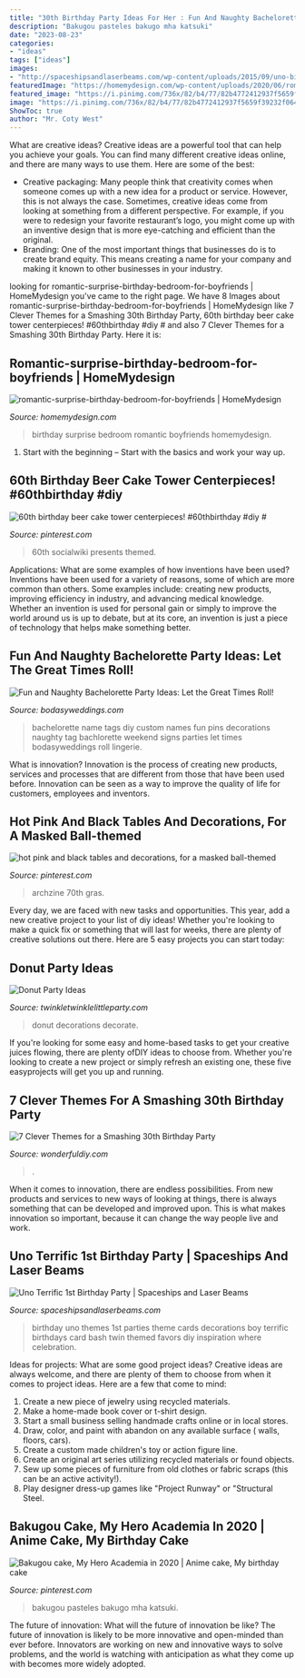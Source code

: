 ```yaml
---
title: "30th Birthday Party Ideas For Her : Fun And Naughty Bachelorette Party Ideas: Let The Great Times Roll!"
description: "Bakugou pasteles bakugo mha katsuki"
date: "2023-08-23"
categories:
- "ideas"
tags: ["ideas"]
images:
- "http://spaceshipsandlaserbeams.com/wp-content/uploads/2015/09/uno-birthday-party-ideas.jpg"
featuredImage: "https://homemydesign.com/wp-content/uploads/2020/06/romantic-surprise-birthday-bedroom-for-boyfriends.jpg"
featured_image: "https://i.pinimg.com/736x/82/b4/77/82b4772412937f5659f39232f0646ed9.jpg"
image: "https://i.pinimg.com/736x/82/b4/77/82b4772412937f5659f39232f0646ed9.jpg"
ShowToc: true
author: "Mr. Coty West"
---
```



What are creative ideas?
Creative ideas are a powerful tool that can help you achieve your goals. You can find many different creative ideas online, and there are many ways to use them. Here are some of the best:  
- Creative packaging: Many people think that creativity comes when someone comes up with a new idea for a product or service. However, this is not always the case. Sometimes, creative ideas come from looking at something from a different perspective. For example, if you were to redesign your favorite restaurant’s logo, you might come up with an inventive design that is more eye-catching and efficient than the original. 
- Branding: One of the most important things that businesses do is to create brand equity. This means creating a name for your company and making it known to other businesses in your industry.

	

		
looking for romantic-surprise-birthday-bedroom-for-boyfriends | HomeMydesign you've came to the right page. We have 8 Images about romantic-surprise-birthday-bedroom-for-boyfriends | HomeMydesign like 7 Clever Themes for a Smashing 30th Birthday Party, 60th birthday beer cake tower centerpieces! #60thbirthday #diy # and also 7 Clever Themes for a Smashing 30th Birthday Party. Here it is:
		
    
## Romantic-surprise-birthday-bedroom-for-boyfriends | HomeMydesign

<img loading=lazy src="https://homemydesign.com/wp-content/uploads/2020/06/romantic-surprise-birthday-bedroom-for-boyfriends.jpg" onerror="this.onerror=null;this.src='https://tse2.mm.bing.net/th?id=OIP.8u0wEjNaeAJrxn3V1mwLUQHaJ4&amp;pid=15.1';" alt="romantic-surprise-birthday-bedroom-for-boyfriends | HomeMydesign">

_Source: homemydesign.com_

>birthday surprise bedroom romantic boyfriends homemydesign. 

	

1. Start with the beginning – Start with the basics and work your way up.

    
## 60th Birthday Beer Cake Tower Centerpieces! #60thbirthday #diy #

<img loading=lazy src="https://i.pinimg.com/736x/87/94/aa/8794aa47b3a7790297baeafd8520daae.jpg" onerror="this.onerror=null;this.src='https://tse2.mm.bing.net/th?id=OIP.Z3rMbtSpVer-9junRgCDbAHaNK&amp;pid=15.1';" alt="60th birthday beer cake tower centerpieces! #60thbirthday #diy #">

_Source: pinterest.com_

>60th socialwiki presents themed. 

	

Applications: What are some examples of how inventions have been used?
Inventions have been used for a variety of reasons, some of which are more common than others. Some examples include: creating new products, improving efficiency in industry, and advancing medical knowledge. Whether an invention is used for personal gain or simply to improve the world around us is up to debate, but at its core, an invention is just a piece of technology that helps make something better.

    
## Fun And Naughty Bachelorette Party Ideas: Let The Great Times Roll!

<img loading=lazy src="https://bodasyweddings.com/wp-content/uploads/2016/11/bachelorette-party-name-tags.jpg" onerror="this.onerror=null;this.src='https://tse3.mm.bing.net/th?id=OIP.fbTxFkGFUJt6sJ4rAJBv6QHaJ4&amp;pid=15.1';" alt="Fun and Naughty Bachelorette Party Ideas: Let the Great Times Roll!">

_Source: bodasyweddings.com_

>bachelorette name tags diy custom names fun pins decorations naughty tag bachlorette weekend signs parties let times bodasyweddings roll lingerie. 

	

What is innovation?
Innovation is the process of creating new products, services and processes that are different from those that have been used before. Innovation can be seen as a way to improve the quality of life for customers, employees and inventors.

    
## Hot Pink And Black Tables And Decorations, For A Masked Ball-themed

<img loading=lazy src="https://i.pinimg.com/736x/f1/24/1c/f1241cec00d9f1bc3710f958d7fc5e2f.jpg" onerror="this.onerror=null;this.src='https://tse2.mm.bing.net/th?id=OIP.wmlQJJEqgipKTUwq8TYa9wHaJ3&amp;pid=15.1';" alt="hot pink and black tables and decorations, for a masked ball-themed">

_Source: pinterest.com_

>archzine 70th gras. 

	

Every day, we are faced with new tasks and opportunities. This year, add a new creative project to your list of diy ideas! Whether you're looking to make a quick fix or something that will last for weeks, there are plenty of creative solutions out there. Here are 5 easy projects you can start today: 

    
## Donut Party Ideas

<img loading=lazy src="http://www.twinkletwinklelittleparty.com/wp-content/uploads/2015/06/DSC_0931.jpg" onerror="this.onerror=null;this.src='https://tse2.mm.bing.net/th?id=OIP.5rZPs17TM6Tbms1PARgbLgHaLH&amp;pid=15.1';" alt="Donut Party Ideas">

_Source: twinkletwinklelittleparty.com_

>donut decorations decorate. 

	

If you're looking for some easy and home-based tasks to get your creative juices flowing, there are plenty ofDIY ideas to choose from. Whether you're looking to create a new project or simply refresh an existing one, these five easyprojects will get you up and running.

    
## 7 Clever Themes For A Smashing 30th Birthday Party

<img loading=lazy src="https://cdn.wonderfuldiy.com/wp-content/uploads/2015/12/Youre-Golden.jpg" onerror="this.onerror=null;this.src='https://tse2.mm.bing.net/th?id=OIP.dA-EKfvFo0TPf-oMPo2J9gHaJ4&amp;pid=15.1';" alt="7 Clever Themes for a Smashing 30th Birthday Party">

_Source: wonderfuldiy.com_

>. 

	

When it comes to innovation, there are endless possibilities. From new products and services to new ways of looking at things, there is always something that can be developed and improved upon. This is what makes innovation so important, because it can change the way people live and work.

    
## Uno Terrific 1st Birthday Party | Spaceships And Laser Beams

<img loading=lazy src="http://spaceshipsandlaserbeams.com/wp-content/uploads/2015/09/uno-birthday-party-ideas.jpg" onerror="this.onerror=null;this.src='https://tse4.mm.bing.net/th?id=OIP.hqK4rGpqvacX6IB3VZCt7gHaLH&amp;pid=15.1';" alt="Uno Terrific 1st Birthday Party | Spaceships and Laser Beams">

_Source: spaceshipsandlaserbeams.com_

>birthday uno themes 1st parties theme cards decorations boy terrific birthdays card bash twin themed favors diy inspiration where celebration. 

	

Ideas for projects: What are some good project ideas?
Creative ideas are always welcome, and there are plenty of them to choose from when it comes to project ideas. Here are a few that come to mind: 
1. Create a new piece of jewelry using recycled materials.
2. Make a home-made book cover or t-shirt design.
3. Start a small business selling handmade crafts online or in local stores.
4. Draw, color, and paint with abandon on any available surface ( walls, floors, cars).
5. Create a custom made children's toy or action figure line. 
6. Create an original art series utilizing recycled materials or found objects.
7. Sew up some pieces of furniture from old clothes or fabric scraps (this can be an active activity!). 
8. Play designer dress-up games like "Project Runway" or "Structural Steel.

    
## Bakugou Cake, My Hero Academia In 2020 | Anime Cake, My Birthday Cake

<img loading=lazy src="https://i.pinimg.com/736x/82/b4/77/82b4772412937f5659f39232f0646ed9.jpg" onerror="this.onerror=null;this.src='https://tse4.mm.bing.net/th?id=OIP.24o1rjVViKTNTvzJIhcaDwHaJ3&amp;pid=15.1';" alt="Bakugou cake, My Hero Academia in 2020 | Anime cake, My birthday cake">

_Source: pinterest.com_

>bakugou pasteles bakugo mha katsuki. 

	

The future of innovation: What will the future of innovation be like?
The future of innovation is likely to be more innovative and open-minded than ever before. Innovators are working on new and innovative ways to solve problems, and the world is watching with anticipation as what they come up with becomes more widely adopted.

